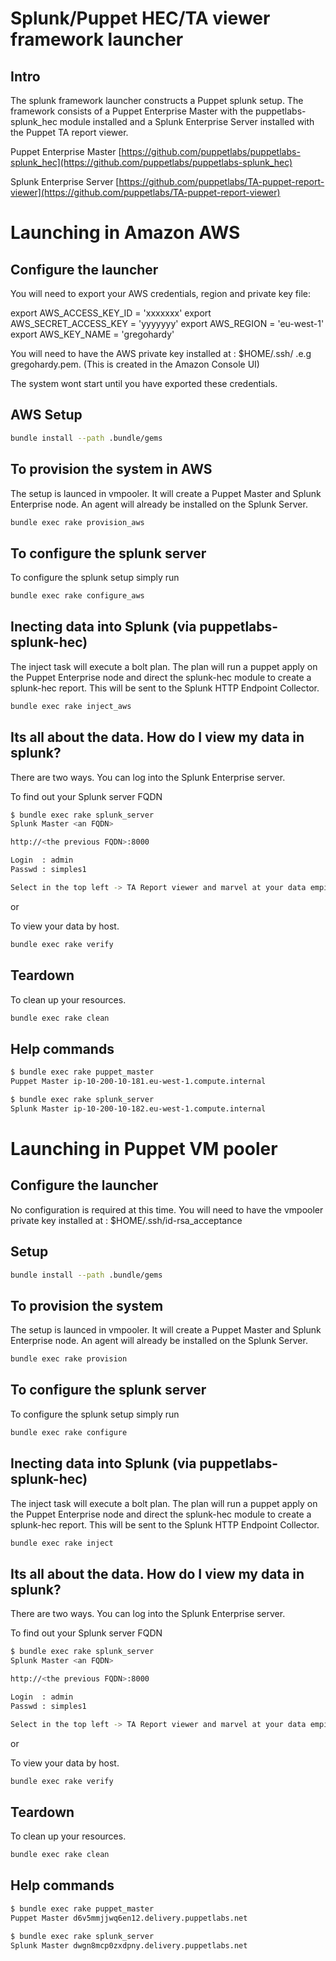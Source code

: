 # Splunk/Puppet HEC/TA viewer framework launcher

## Intro

The splunk framework launcher constructs a Puppet splunk setup. The framework consists of a Puppet Enterprise Master with the puppetlabs-splunk_hec module installed and a Splunk Enterprise Server installed with the Puppet TA report viewer.

Puppet Enterprise Master
[https://github.com/puppetlabs/puppetlabs-splunk_hec](https://github.com/puppetlabs/puppetlabs-splunk_hec)

Splunk Enterprise Server
[https://github.com/puppetlabs/TA-puppet-report-viewer](https://github.com/puppetlabs/TA-puppet-report-viewer)

# Launching in Amazon AWS

## Configure the launcher

You will need to export your AWS credentials, region and private key file:

export AWS_ACCESS_KEY_ID = 'xxxxxxx'
export AWS_SECRET_ACCESS_KEY = 'yyyyyyy'
export AWS_REGION = 'eu-west-1'
export AWS_KEY_NAME = 'gregohardy'

You will need to have the AWS private key installed at :
$HOME/.ssh/ .e.g gregohardy.pem. (This is created in the Amazon Console UI)

The system wont start until you have exported these credentials.

## AWS Setup

```bash
bundle install --path .bundle/gems
```

## To provision the system in AWS

The setup is launced in vmpooler. It will create a Puppet Master and Splunk Enterprise node.
An agent will already be installed on the Splunk Server.

```bash
bundle exec rake provision_aws
```

## To configure the splunk server

To configure the splunk setup simply run

```bash
bundle exec rake configure_aws
```

## Inecting data into Splunk (via puppetlabs-splunk-hec)

The inject task will execute a bolt plan. The plan will run a puppet apply on the Puppet Enterprise 
node and direct the splunk-hec module to create a splunk-hec report. This will be sent to the Splunk
HTTP Endpoint Collector.

```bash
bundle exec rake inject_aws
```

## Its all about the data. How do I view my data in splunk?

There are two ways. You can log into the Splunk Enterprise server.

To find out your Splunk server FQDN 

```bash
$ bundle exec rake splunk_server
Splunk Master <an FQDN>

http://<the previous FQDN>:8000

Login  : admin
Passwd : simples1

Select in the top left -> TA Report viewer and marvel at your data empire.
```

or

To view your data by host.

```bash
bundle exec rake verify
```

## Teardown

To clean up your resources.

```bash
bundle exec rake clean
```

## Help commands

```bash
$ bundle exec rake puppet_master
Puppet Master ip-10-200-10-181.eu-west-1.compute.internal

$ bundle exec rake splunk_server
Splunk Master ip-10-200-10-182.eu-west-1.compute.internal
```

# Launching in Puppet VM pooler 

## Configure the launcher 

No configuration is required at this time. You will need to have the vmpooler private key installed at :
$HOME/.ssh/id-rsa_acceptance

## Setup

```bash
bundle install --path .bundle/gems
```

## To provision the system

The setup is launced in vmpooler. It will create a Puppet Master and Splunk Enterprise node.
An agent will already be installed on the Splunk Server.

```bash
bundle exec rake provision
```

## To configure the splunk server

To configure the splunk setup simply run

```bash
bundle exec rake configure
```

## Inecting data into Splunk (via puppetlabs-splunk-hec)

The inject task will execute a bolt plan. The plan will run a puppet apply on the Puppet Enterprise 
node and direct the splunk-hec module to create a splunk-hec report. This will be sent to the Splunk
HTTP Endpoint Collector.

```bash
bundle exec rake inject
```

## Its all about the data. How do I view my data in splunk?

There are two ways. You can log into the Splunk Enterprise server.

To find out your Splunk server FQDN 

```bash
$ bundle exec rake splunk_server
Splunk Master <an FQDN>

http://<the previous FQDN>:8000

Login  : admin
Passwd : simples1

Select in the top left -> TA Report viewer and marvel at your data empire.
```

or

To view your data by host.

```bash
bundle exec rake verify
```

## Teardown

To clean up your resources.

```bash
bundle exec rake clean
```

## Help commands

```bash
$ bundle exec rake puppet_master
Puppet Master d6v5mmjjwq6en12.delivery.puppetlabs.net

$ bundle exec rake splunk_server
Splunk Master dwgn8mcp0zxdpny.delivery.puppetlabs.net
```



